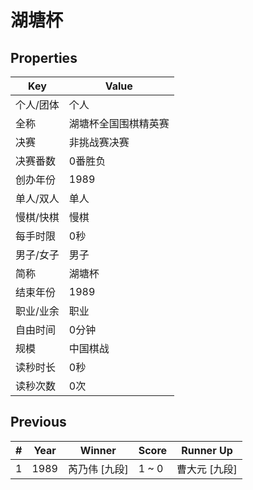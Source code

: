 # 湖塘杯

## Properties

| Key | Value |
| --- | ----- |
| 个人/团体 | 个人 |
| 全称 | 湖塘杯全国围棋精英赛 |
| 决赛 | 非挑战赛决赛 |
| 决赛番数 | 0番胜负 |
| 创办年份 | 1989 |
| 单人/双人 | 单人 |
| 慢棋/快棋 | 慢棋 |
| 每手时限 | 0秒 |
| 男子/女子 | 男子 |
| 简称 | 湖塘杯 |
| 结束年份 | 1989 |
| 职业/业余 | 职业 |
| 自由时间 | 0分钟 |
| 规模 | 中国棋战 |
| 读秒时长 | 0秒 |
| 读秒次数 | 0次 |

## Previous

| # | Year | Winner | Score | Runner Up |
| --- | --- | --- | --- | --- |
| 1 | 1989 | 芮乃伟 [九段] | 1 ~ 0 | 曹大元 [九段] |

